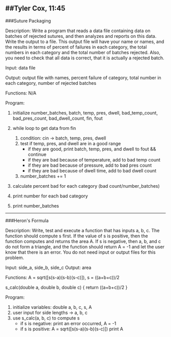 ##Tyler Cox, 11:45
--------------------------------------------------------------
###Suture Packaging

Description: Write a program that reads a data file containing data on batches of rejected sutures, and then analyzes and reports on this data.  Write the output to a file.  This output file will have your name or names, and the results in terms of percent of failures in each category, the total numbers in each category and the total number of batches rejected. Also, you need to check that all data is correct, that it is actually a rejected batch.  

Input: data file

Output: output file with names, percent failure of category, total number in each category, number of rejected batches

Functions: N/A

Program:

1. initialize number_batches, batch, temp, pres, dwell, 
   bad_temp_count, bad_pres_count, bad_dwell_count, fin, fout
2. while loop to get data from fin

    1. condition: cin -> batch, temp, pres, dwell
    2. test if temp, pres, and dwell are in a good range
        - if they are good, print batch, temp, pres, and dwell to fout && continue
        - if they are bad because of temperature, add to bad temp count
        - if they are bad because of pressure, add to bad pres count
        - if they are bad because of dwell time, add to bad dwell count
    3. number_batches += 1
3. calculate percent bad for each category (bad count/number_batches)
4. print number for each bad category 
5. print number_batches
    
--------------------------------------------------------------
###Heron's Formula

Description: Write, test and execute a function that has inputs a, b, c.  The function should compute s first.  If the value of s is positive, then the function computes and returns the area A.  If s is negative, then a, b, and c do not form a triangle, and the function should return A = -1 and let the user know that there is an error.  You do not need input or output files for this problem.  

Input: side_a, side_b, side_c
Output: area

Functions: A = sqrt([s(s-a)(s-b)(s-c)]), s = ((a+b+c))/2

s_calc(double a, double b, double c)
    { return ((a+b+c))/2 }

Program:

1. initialize variables: double a, b, c, s, A
2. user input for side lengths -> a, b, c
3. use s_calc(a, b, c) to compute s
    - if s is negative: print an error occurred, A = -1
    - if s is positive: 
        A = sqrt([s(s-a)(s-b)(s-c)])
        print A
